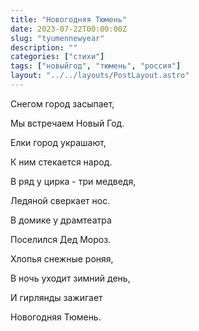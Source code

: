 ```yaml
---
title: "Новогодняя Тюмень"
date: 2023-07-22T00:00:00Z
slug: "tyumennewyear"
description: ""
categories: ["стихи"]
tags: ["новыйгод", "тюмень", "россия"]
layout: "../../layouts/PostLayout.astro"
---
```


 Снегом город засыпает,

 Мы встречаем Новый Год.

 Елки город украшают,

 К ним стекается народ.

В ряд у цирка - три медведя,

Ледяной сверкает нос.

В домике у драмтеатра

Поселился Дед Мороз.

Хлопья снежные роняя,

В ночь уходит зимний день,

И гирлянды зажигает

Новогодняя Тюмень.